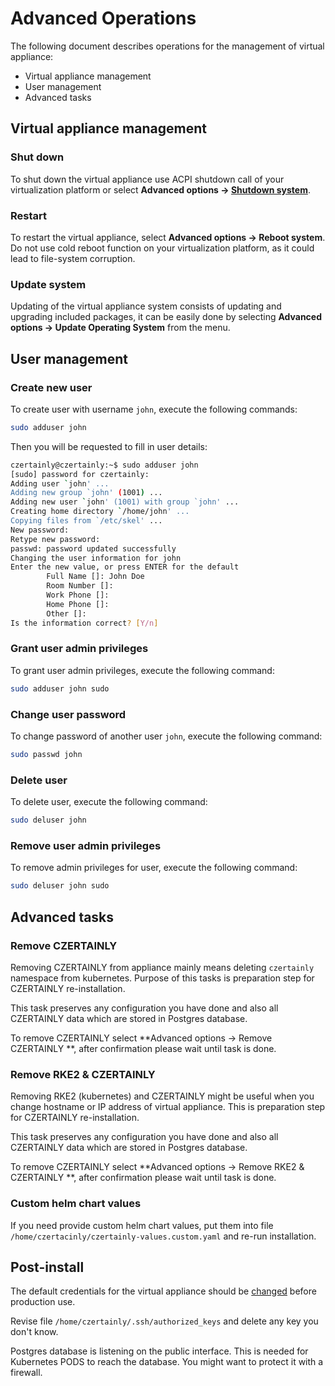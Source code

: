 # Advanced Operations

The following document describes operations for the management of virtual appliance:
- Virtual appliance management
- User management
- Advanced tasks

## Virtual appliance management

### Shut down

To shut down the virtual appliance use ACPI shutdown call of your
virtualization platform or select **Advanced options -> [Shutdown
system](TUI/advanced-menu#shutdown-system)**.

### Restart

To restart the virtual appliance, select **Advanced options -> Reboot
system**. Do not use cold reboot function on your virtualization
platform, as it could lead to file-system corruption.

### Update system

Updating of the virtual appliance system consists of updating and
upgrading included packages, it can be easily done by selecting
**Advanced options -> Update Operating System** from the menu.

## User management

### Create new user

To create user with username `john`, execute the following commands:
```bash
sudo adduser john
```

Then you will be requested to fill in user details:
```bash
czertainly@czertainly:~$ sudo adduser john
[sudo] password for czertainly:
Adding user `john' ...
Adding new group `john' (1001) ...
Adding new user `john' (1001) with group `john' ...
Creating home directory `/home/john' ...
Copying files from `/etc/skel' ...
New password:
Retype new password:
passwd: password updated successfully
Changing the user information for john
Enter the new value, or press ENTER for the default
        Full Name []: John Doe
        Room Number []:
        Work Phone []:
        Home Phone []:
        Other []:
Is the information correct? [Y/n]
```

### Grant user admin privileges

To grant user admin privileges, execute the following command:
```bash
sudo adduser john sudo
```

### Change user password

To change password of another user `john`, execute the following command:
```bash
sudo passwd john
```

### Delete user

To delete user, execute the following command:
```bash
sudo deluser john
```

### Remove user admin privileges

To remove admin privileges for user, execute the following command:
```bash
sudo deluser john sudo
```

## Advanced tasks

### Remove CZERTAINLY

Removing CZERTAINLY from appliance mainly means deleting `czertainly`
namespace from kubernetes. Purpose of this tasks is preparation step
for CZERTAINLY re-installation.

This task preserves any configuration you have done and also all
CZERTAINLY data which are stored in Postgres database.

To remove CZERTAINLY select **Advanced options -> Remove CZERTAINLY
**, after confirmation please wait until task is done.

### Remove RKE2 & CZERTAINLY

Removing RKE2 (kubernetes) and CZERTAINLY might be useful when you
change hostname or IP address of virtual appliance. This is preparation
step for CZERTAINLY re-installation.

This task preserves any configuration you have done and also all
CZERTAINLY data which are stored in Postgres database.

To remove CZERTAINLY select **Advanced options -> Remove RKE2 & CZERTAINLY
**, after confirmation please wait until task is done.

### Custom helm chart values

If you need provide custom helm chart values, put them into file
`/home/czertacinly/czertainly-values.custom.yaml` and re-run
installation.

## Post-install

The default credentials for the virtual appliance should be [changed](https://docs.czertainly.com/docs/installation-guide/deployment/deployment-appliance/operations/#change-user-password) before production use.

Revise file `/home/czertainly/.ssh/authorized_keys` and delete any key you don't know.

Postgres database is listening on the public interface. This is needed for Kubernetes PODS to reach the database. You might want to protect it with a firewall.
